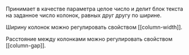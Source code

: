 Принимает в качестве параметра целое число и делит блок текста на заданное число колонок, равных друг другу по ширине.

Ширину колонок можно регулировать свойством [[column-width]].

Расстояние между колонками можно регулировать свойством [[column-gap]].

